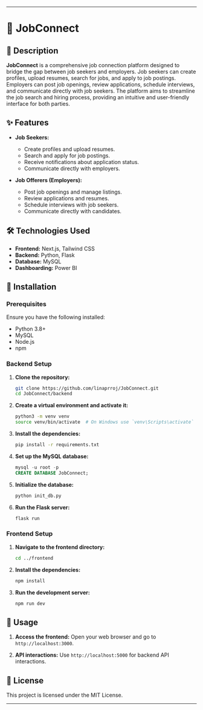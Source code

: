 
---

# 🌟 JobConnect

## 📖 Description

**JobConnect** is a comprehensive job connection platform designed to bridge the gap between job seekers and employers. Job seekers can create profiles, upload resumes, search for jobs, and apply to job postings. Employers can post job openings, review applications, schedule interviews, and communicate directly with job seekers. The platform aims to streamline the job search and hiring process, providing an intuitive and user-friendly interface for both parties.

## ✨ Features

- **Job Seekers:**
  - Create profiles and upload resumes.
  - Search and apply for job postings.
  - Receive notifications about application status.
  - Communicate directly with employers.

- **Job Offerers (Employers):**
  - Post job openings and manage listings.
  - Review applications and resumes.
  - Schedule interviews with job seekers.
  - Communicate directly with candidates.

## 🛠️ Technologies Used

- **Frontend:** Next.js, Tailwind CSS
- **Backend:** Python, Flask
- **Database:** MySQL
- **Dashboarding:** Power BI

## 🚀 Installation

### Prerequisites

Ensure you have the following installed:

- Python 3.8+
- MySQL
- Node.js
- npm

### Backend Setup

1. **Clone the repository:**

    ```bash
    git clone https://github.com/linaprroj/JobConnect.git
    cd JobConnect/backend
    ```

2. **Create a virtual environment and activate it:**

    ```bash
    python3 -m venv venv
    source venv/bin/activate  # On Windows use `venv\Scripts\activate`
    ```

3. **Install the dependencies:**

    ```bash
    pip install -r requirements.txt
    ```

4. **Set up the MySQL database:**

    ```sql
    mysql -u root -p
    CREATE DATABASE JobConnect;
    ```

5. **Initialize the database:**

    ```bash
    python init_db.py
    ```

6. **Run the Flask server:**

    ```bash
    flask run
    ```

### Frontend Setup

1. **Navigate to the frontend directory:**

    ```bash
    cd ../frontend
    ```

2. **Install the dependencies:**

    ```bash
    npm install
    ```

3. **Run the development server:**

    ```bash
    npm run dev
    ```

## 🎉 Usage

1. **Access the frontend:**
   Open your web browser and go to `http://localhost:3000`.

2. **API interactions:**
   Use `http://localhost:5000` for backend API interactions.


## 📜 License

This project is licensed under the MIT License.


---
